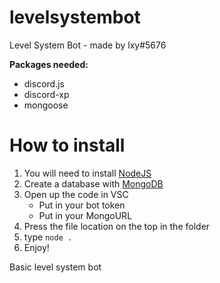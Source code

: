 # levelsystembot
Level System Bot - made by lxy#5676

**Packages needed:**
 * discord.js
 * discord-xp
 * mongoose

# How to install
  1. You will need to install [NodeJS](https://nodejs.org/en/)
  2. Create a database with [MongoDB](https://www.mongodb.com/)
  3. Open up the code in VSC 
      * Put in your bot token
      * Put in your MongoURL
  4. Press the file location on the top in the folder
  5. type `node .`
  6. Enjoy!

Basic level system bot
